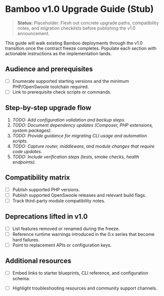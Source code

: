 # Bamboo v1.0 Upgrade Guide (Stub)

> **Status:** Placeholder. Flesh out concrete upgrade paths, compatibility notes, and migration checklists before publishing the v1.0 announcement.

This guide will walk existing Bamboo deployments through the v1.0 transition once the contract freeze completes. Populate each section with actionable instructions as the implementation lands.

## Audience and prerequisites

- [ ] Enumerate supported starting versions and the minimum PHP/OpenSwoole toolchain required.
- [ ] Link to prerequisite check scripts or commands.

## Step-by-step upgrade flow

1. _TODO: Add configuration validation and backup steps._
2. _TODO: Document dependency updates (Composer, PHP extensions, system packages)._ 
3. _TODO: Provide guidance for migrating CLI usage and automation scripts._
4. _TODO: Capture router, middleware, and module changes that require code updates._
5. _TODO: Include verification steps (tests, smoke checks, health endpoints)._ 

## Compatibility matrix

- [ ] Publish supported PHP versions.
- [ ] Publish supported OpenSwoole releases and relevant build flags.
- [ ] Track third-party module compatibility notes.

## Deprecations lifted in v1.0

- [ ] List features removed or renamed during the freeze.
- [ ] Reference runtime warnings introduced in the 0.x series that become hard failures.
- [ ] Point to replacement APIs or configuration keys.

## Additional resources

- [ ] Embed links to starter blueprints, CLI reference, and configuration schema.
- [ ] Highlight troubleshooting resources and community support channels.

